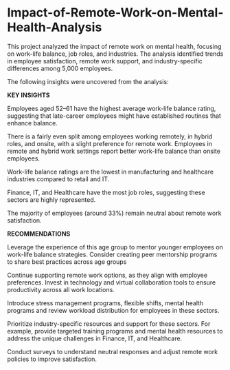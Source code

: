 # Impact-of-Remote-Work-on-Mental-Health-Analysis
This project analyzed the impact of remote work on mental health, focusing on work-life balance, job roles, and industries. The analysis identified trends in employee satisfaction, remote work support, and industry-specific differences among 5,000 employees.

The following insights were uncovered from the analysis:

**KEY INSIGHTS**

Employees aged 52–61 have the highest average work-life balance rating, suggesting that late-career employees might have established routines that enhance balance.

There is a fairly even split among employees working remotely, in hybrid roles, and onsite, with a slight preference for remote work. Employees in remote and hybrid work settings report better work-life balance than onsite employees.

Work-life balance ratings are the lowest in manufacturing and healthcare industries compared to retail and IT.

Finance, IT, and Healthcare have the most job roles, suggesting these sectors are highly represented.

The majority of employees (around 33%) remain neutral about remote work satisfaction.

**RECOMMENDATIONS**

Leverage the experience of this age group to mentor younger employees on work-life balance strategies. Consider creating peer mentorship programs to share best practices across age groups

Continue supporting remote work options, as they align with employee preferences. Invest in technology and virtual collaboration tools to ensure productivity across all work locations.

Introduce stress management programs, flexible shifts, mental health programs and review workload distribution for employees in these sectors.

Prioritize industry-specific resources and support for these sectors. For example, provide targeted training programs and mental health resources to address the unique challenges in Finance, IT, and Healthcare.

Conduct surveys to understand neutral responses and adjust remote work policies to improve satisfaction.
